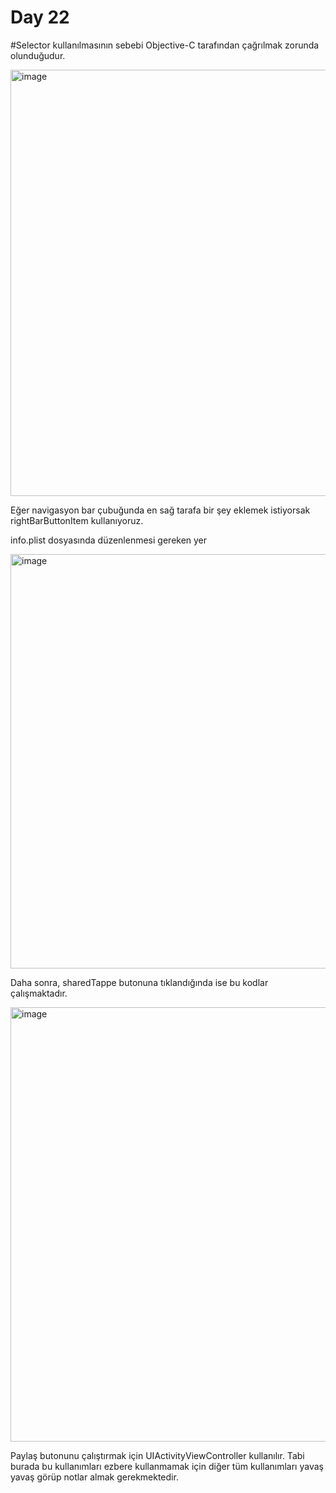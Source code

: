 # Day 22

#Selector kullanılmasının sebebi Objective-C tarafından çağrılmak zorunda olunduğudur.

<img width="682" alt="image" src="https://user-images.githubusercontent.com/56068905/188285852-69a6852d-a790-434c-8fff-1a27ec2337f7.png">

Eğer navigasyon bar çubuğunda en sağ tarafa bir şey eklemek istiyorsak rightBarButtonItem kullanıyoruz. 


info.plist dosyasında düzenlenmesi gereken yer

<img width="663" alt="image" src="https://user-images.githubusercontent.com/56068905/188285842-242a37f0-7e9d-42fb-b93c-f478386feeb6.png">

Daha sonra, sharedTappe butonuna tıklandığında ise bu kodlar çalışmaktadır.

<img width="695" alt="image" src="https://user-images.githubusercontent.com/56068905/188285878-e9437e01-172e-43b4-ba31-e60832c78d59.png">

Paylaş butonunu çalıştırmak için UIActivityViewController kullanılır. Tabi burada bu kullanımları ezbere kullanmamak için diğer tüm kullanımları yavaş yavaş görüp notlar almak gerekmektedir.
